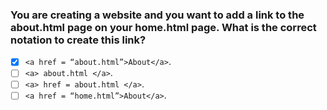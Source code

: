 ### You are creating a website and you want to add a link to the about.html page on your home.html page. What is the correct notation to create this link?

- [x] `<a href = “about.html”>About</a>`.
- [ ] `<a> about.html </a>`.
- [ ] `<a> href = about.html </a>`.
- [ ] `<a href = “home.html”>About</a>`.
